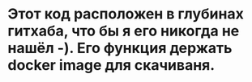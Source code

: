 # Этот код расположен в глубинах гитхаба, что бы я его никогда не нашёл -). Его функция держать docker image для скачиваня.
